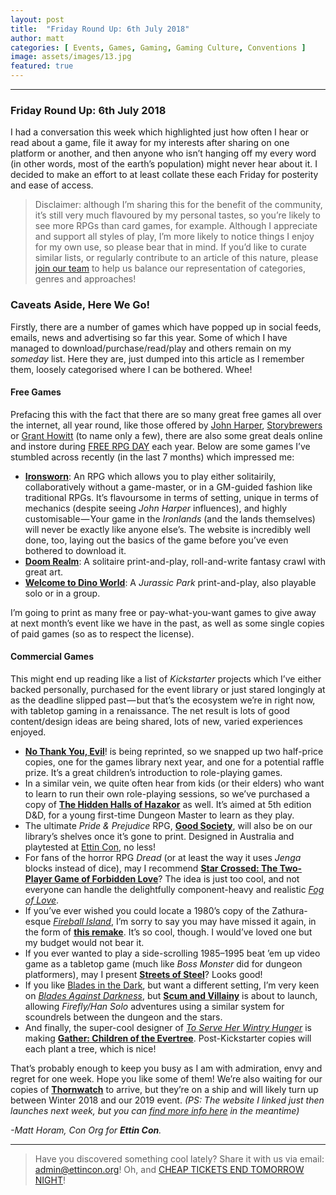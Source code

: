 ```yaml
---
layout: post
title:  "Friday Round Up: 6th July 2018"
author: matt
categories: [ Events, Games, Gaming, Gaming Culture, Conventions ]
image: assets/images/13.jpg
featured: true
---
```


<section name="4c92" class="section section--body section--first"><div class="section-divider"><hr class="section-divider"></div><div class="section-content"><div class="section-inner sectionLayout--insetColumn"><h3 name="07c8" id="07c8" class="graf graf--h3 graf--leading graf--title">Friday Round Up: 6th July 2018</h3><p name="c087" id="c087" class="graf graf--p graf-after--h3">I had a conversation this week which highlighted just how often I hear or read about a game, file it away for my interests after sharing on one platform or another, and then anyone who isn’t hanging off my every word (in other words, most of the earth’s population) might never hear about it. I decided to make an effort to at least collate these each Friday for posterity and ease of access.</p><blockquote name="54a7" id="54a7" class="graf graf--blockquote graf-after--p">Disclaimer: although I’m sharing this for the benefit of the community, it’s still very much flavoured by my personal tastes, so you’re likely to see more RPGs than card games, for example. Although I appreciate and support all styles of play, I’m more likely to notice things I enjoy for my own use, so please bear that in mind. If you’d like to curate similar lists, or regularly contribute to an article of this nature, please <a href="https:/EttinCon.org/volunteer" data-href="https:/EttinCon.org/volunteer" class="markup--anchor markup--blockquote-anchor" target="_blank">join our team</a> to help us balance our representation of categories, genres and approaches!</blockquote><h3 name="2e7d" id="2e7d" class="graf graf--h3 graf-after--blockquote">Caveats Aside, Here We Go!</h3><p name="915c" id="915c" class="graf graf--p graf-after--h3">Firstly, there are a number of games which have popped up in social feeds, emails, news and advertising so far this year. Some of which I have managed to download/purchase/read/play and others remain on my <em class="markup--em markup--p-em">someday </em>list. Here they are, just dumped into this article as I remember them, loosely categorised where I can be bothered. Whee!</p><h4 name="53e4" id="53e4" class="graf graf--h4 graf-after--p">Free Games</h4><p name="461d" id="461d" class="graf graf--p graf-after--h4">Prefacing this with the fact that there are so many great free games all over the internet, all year round, like those offered by <a href="http://www.onesevendesign.com" data-href="http://www.onesevendesign.com" class="markup--anchor markup--p-anchor" rel="noopener" target="_blank">John Harper</a>, <a href="https://storybrewersroleplaying.com/freegames" data-href="https://storybrewersroleplaying.com/freegames" class="markup--anchor markup--p-anchor" rel="noopener" target="_blank">Storybrewers</a> or <a href="http://lookrobot.co.uk/games" data-href="http://lookrobot.co.uk/games" class="markup--anchor markup--p-anchor" rel="noopener" target="_blank">Grant Howitt</a> (to name only a few), there are also some great deals online and instore during <a href="http://www.freerpgday.com" data-href="http://www.freerpgday.com" class="markup--anchor markup--p-anchor" rel="noopener" target="_blank">FREE RPG DAY</a> each year. Below are some games I’ve stumbled across recently (in the last 7 months) which impressed me:</p><ul class="postList"><li name="19d6" id="19d6" class="graf graf--li graf-after--p"><a href="https://www.ironswornrpg.com" data-href="https://www.ironswornrpg.com" class="markup--anchor markup--li-anchor" rel="noopener" target="_blank"><strong class="markup--strong markup--li-strong">Ironsworn</strong></a>: An RPG which allows you to play either solitairily, collaboratively without a game-master, or in a GM-guided fashion like traditional RPGs. It’s flavoursome in terms of setting, unique in terms of mechanics (despite seeing <em class="markup--em markup--li-em">John Harper</em> influences), and highly customisable — Your game in the <em class="markup--em markup--li-em">Ironlands </em>(and the lands themselves) will never be exactly like anyone else’s. The website is incredibly well done, too, laying out the basics of the game before you’ve even bothered to download it.</li><li name="a172" id="a172" class="graf graf--li graf-after--li"><a href="https://greygnome.com/doom-realm" data-href="https://greygnome.com/doom-realm" class="markup--anchor markup--li-anchor" rel="noopener" target="_blank"><strong class="markup--strong markup--li-strong">Doom Realm</strong></a>: A solitaire print-and-play, roll-and-write fantasy crawl with great art.</li><li name="971a" id="971a" class="graf graf--li graf-after--li"><a href="https://www.gencant.com/welcome-to-dino-world" data-href="https://www.gencant.com/welcome-to-dino-world" class="markup--anchor markup--li-anchor" rel="noopener" target="_blank"><strong class="markup--strong markup--li-strong">Welcome to Dino World</strong></a>: A <em class="markup--em markup--li-em">Jurassic Park </em>print-and-play, also playable solo or in a group.</li></ul><p name="a1a8" id="a1a8" class="graf graf--p graf-after--li">I’m going to print as many free or pay-what-you-want games to give away at next month’s event like we have in the past, as well as some single copies of paid games (so as to respect the license).</p><h4 name="96b2" id="96b2" class="graf graf--h4 graf-after--p">Commercial Games</h4><p name="9980" id="9980" class="graf graf--p graf-after--h4">This might end up reading like a list of <em class="markup--em markup--p-em">Kickstarter </em>projects<em class="markup--em markup--p-em"> </em>which I’ve either backed personally, purchased for the event library or just stared longingly at as the deadline slipped past — but that’s the ecosystem we’re in right now, with tabletop gaming in a renaissance. The net result is lots of good content/design ideas are being shared, lots of new, varied experiences enjoyed.</p><ul class="postList"><li name="4323" id="4323" class="graf graf--li graf-after--p"><a href="https://www.nothankyouevil.com" data-href="https://www.nothankyouevil.com" class="markup--anchor markup--li-anchor" rel="noopener" target="_blank"><strong class="markup--strong markup--li-strong">No Thank You, Evil</strong></a>! is being reprinted, so we snapped up two half-price copies, one for the games library next year, and one for a potential raffle prize. It’s a great children’s introduction to role-playing games.</li><li name="a270" id="a270" class="graf graf--li graf-after--li">In a similar vein, we quite often hear from kids (or their elders) who want to learn to run their own role-playing sessions, so we’ve purchased a copy of <a href="https://www.kickstarter.com/projects/1734298920/the-hidden-halls-of-hazakor" data-href="https://www.kickstarter.com/projects/1734298920/the-hidden-halls-of-hazakor" class="markup--anchor markup--li-anchor" rel="noopener" target="_blank"><strong class="markup--strong markup--li-strong">The Hidden Halls of Hazakor</strong></a> as well. It’s aimed at 5th edition D&amp;D, for a young first-time Dungeon Master to learn as they play.</li><li name="cfea" id="cfea" class="graf graf--li graf-after--li">The ultimate <em class="markup--em markup--li-em">Pride &amp; Prejudice</em> RPG, <a href="https://www.kickstarter.com/projects/259750074/good-society-a-jane-austen-roleplaying-game" data-href="https://www.kickstarter.com/projects/259750074/good-society-a-jane-austen-roleplaying-game" class="markup--anchor markup--li-anchor" rel="noopener" target="_blank"><strong class="markup--strong markup--li-strong">Good Society</strong></a>, will also be on our library’s shelves once it’s gone to print. Designed in Australia and playtested at <a href="https://EttinCon.org" data-href="https://EttinCon.org" class="markup--anchor markup--li-anchor" rel="noopener" target="_blank">Ettin Con</a>, no less!</li><li name="16dc" id="16dc" class="graf graf--li graf-after--li">For fans of the horror RPG <em class="markup--em markup--li-em">Dread </em>(or at least the way it uses <em class="markup--em markup--li-em">Jenga </em>blocks instead of dice), may I recommend <a href="https://www.kickstarter.com/projects/bullypulpitgames/star-crossed-the-two-player-game-of-forbidden-love" data-href="https://www.kickstarter.com/projects/bullypulpitgames/star-crossed-the-two-player-game-of-forbidden-love" class="markup--anchor markup--li-anchor" rel="noopener" target="_blank"><strong class="markup--strong markup--li-strong">Star Crossed: The Two-Player Game of Forbidden Love</strong></a>? The idea is just too cool, and not everyone can handle the delightfully component-heavy and realistic <a href="https://www.fogoflove.com" data-href="https://www.fogoflove.com" class="markup--anchor markup--li-anchor" rel="noopener" target="_blank"><em class="markup--em markup--li-em">Fog of Love</em></a>.</li><li name="1675" id="1675" class="graf graf--li graf-after--li">If you’ve ever wished you could locate a 1980’s copy of the Zathura-esque <a href="https://boardgamegeek.com/boardgame/1768/fireball-island" data-href="https://boardgamegeek.com/boardgame/1768/fireball-island" class="markup--anchor markup--li-anchor" rel="noopener" target="_blank"><em class="markup--em markup--li-em">Fireball Island</em></a>, I’m sorry to say you may have missed it again, in the form of <a href="https://www.kickstarter.com/projects/restorationgames/fireball-island-80s-board-game-reignited-and-resto" data-href="https://www.kickstarter.com/projects/restorationgames/fireball-island-80s-board-game-reignited-and-resto" class="markup--anchor markup--li-anchor" rel="noopener" target="_blank"><strong class="markup--strong markup--li-strong">this remake</strong></a>. It’s so cool, though. I would’ve loved one but my budget would not bear it.</li><li name="e54a" id="e54a" class="graf graf--li graf-after--li">If you ever wanted to play a side-scrolling 1985–1995 beat ’em up video game as a tabletop game (much like <em class="markup--em markup--li-em">Boss Monster</em> did for dungeon platformers), may I present <a href="https://www.kickstarter.com/projects/wildpower/streets-of-steel-the-sidescrollin-beatem-up-boardg" data-href="https://www.kickstarter.com/projects/wildpower/streets-of-steel-the-sidescrollin-beatem-up-boardg" class="markup--anchor markup--li-anchor" rel="noopener" target="_blank"><strong class="markup--strong markup--li-strong">Streets of Steel</strong></a>? Looks good!</li><li name="80c4" id="80c4" class="graf graf--li graf-after--li">If you like <a href="https://bladesinthedark.com" data-href="https://bladesinthedark.com" class="markup--anchor markup--li-anchor" rel="noopener" target="_blank">Blades in the Dark</a>, but want a different setting, I’m very keen on <a href="https://twitter.com/mummylaundering/status/983889447669325824" data-href="https://twitter.com/mummylaundering/status/983889447669325824" class="markup--anchor markup--li-anchor" rel="noopener" target="_blank"><em class="markup--em markup--li-em">Blades Against Darkness</em></a>, but <a href="https://www.evilhat.com/home/scum-and-villainy" data-href="https://www.evilhat.com/home/scum-and-villainy" class="markup--anchor markup--li-anchor" rel="noopener" target="_blank"><strong class="markup--strong markup--li-strong">Scum and Villainy</strong></a> is about to launch, allowing <em class="markup--em markup--li-em">Firefly/Han Solo</em> adventures using a similar system for scoundrels between the dungeon and the stars.</li><li name="82b7" id="82b7" class="graf graf--li graf-after--li">And finally, the super-cool designer of <a href="https://cavalrygames.com/shop/to-serve-her-wintry-hunger" data-href="https://cavalrygames.com/shop/to-serve-her-wintry-hunger" class="markup--anchor markup--li-anchor" rel="noopener" target="_blank"><em class="markup--em markup--li-em">To Serve Her Wintry Hunger</em></a> is making <a href="https://www.kickstarter.com/projects/shiftyginger/gather-children-of-the-evertree" data-href="https://www.kickstarter.com/projects/shiftyginger/gather-children-of-the-evertree" class="markup--anchor markup--li-anchor" rel="noopener" target="_blank"><strong class="markup--strong markup--li-strong">Gather: Children of the Evertree</strong></a>. Post-Kickstarter copies will each plant a tree, which is nice!</li></ul><p name="3003" id="3003" class="graf graf--p graf-after--li">That’s probably enough to keep you busy as I am with admiration, envy and regret for one week. Hope you like some of them! We’re also waiting for our copies of <a href="http://www.thornwatch.com" data-href="http://www.thornwatch.com" class="markup--anchor markup--p-anchor" rel="noopener" target="_blank"><strong class="markup--strong markup--p-strong">Thornwatch</strong></a> to arrive, but they’re on a ship and will likely turn up between Winter 2018 and our 2019 event. <em class="markup--em markup--p-em">(PS: The website I linked just then launches next week, but you can </em><a href="https://www.kickstarter.com/projects/loneshark/thornwatch/updates" data-href="https://www.kickstarter.com/projects/loneshark/thornwatch/updates" class="markup--anchor markup--p-anchor" rel="noopener" target="_blank"><em class="markup--em markup--p-em">find more info here</em></a><em class="markup--em markup--p-em"> in the meantime)</em></p><p name="8034" id="8034" class="graf graf--p graf-after--p graf--trailing"><em class="markup--em markup--p-em">-Matt Horam, Con Org for </em><strong class="markup--strong markup--p-strong"><em class="markup--em markup--p-em">Ettin Con</em></strong><em class="markup--em markup--p-em">.</em></p></div></div></section><section name="a4e4" class="section section--body section--last"><div class="section-divider"><hr class="section-divider"></div><div class="section-content"><div class="section-inner sectionLayout--insetColumn"><blockquote name="b256" id="b256" class="graf graf--blockquote graf--leading graf--trailing">Have you discovered something cool lately? Share it with us via email: <a href="mailto:admin@ettincon.org" data-href="mailto:admin@ettincon.org" class="markup--anchor markup--blockquote-anchor" target="_blank">admin@ettincon.org</a>! Oh, and <a href="https://EttinCon.org/#tickets" data-href="https://EttinCon.org/#tickets" class="markup--anchor markup--blockquote-anchor" rel="noopener" target="_blank">CHEAP TICKETS END TOMORROW NIGHT</a>!</blockquote></div></div></section>